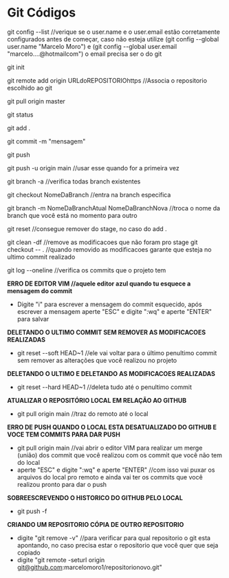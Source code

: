# Git Códigos

git config --list //verique se o user.name e o user.email estão corretamente configurados antes de começar, caso não esteja utilize (git config --global user.name "Marcelo Moro") e (git config --global user.email "marcelo....@hotmailcom") o email precisa ser o do git

git init

git remote add origin URLdoREPOSITORIOhttps //Associa o repositorio escolhido ao git 

git pull origin master

git status

git add .

git commit -m "mensagem"

git push

git push -u origin main //usar esse quando for a primeira vez

git branch -a //verifica todas branch existentes

git checkout NomeDaBranch //entra na branch especifica 

git branch -m NomeDaBranchAtual NomeDaBranchNova //troca o nome da branch que você está no momento para outro

git reset       //consegue remover do stage, no caso do add .

git clean -df  //remove as modificacoes que não foram pro stage
git checkout -- .  //quando removido as modificacoes garante que esteja no ultimo commit realizado

git log --oneline //verifica os commits que o projeto tem

**ERRO DE EDITOR VIM //aquele editor azul quando tu esquece a mensagem do commit**
- Digite "i" para escrever a mensagem do commit esquecido, após escrever a mensagem aperte "ESC" e digite ":wq" e aperte "ENTER" para salvar

**DELETANDO O ULTIMO COMMIT SEM REMOVER AS MODIFICACOES REALIZADAS**
- git reset --soft HEAD~1 //ele vai voltar para o último penultimo commit sem remover as alterações que você realizou no projeto

**DELETANDO O ULTIMO E DELETANDO AS MODIFICACOES REALIZADAS**
- git reset --hard HEAD~1 //deleta tudo até o penultimo commit

**ATUALIZAR O REPOSITÓRIO LOCAL EM RELAÇÃO AO GITHUB**
- git pull origin main //traz do remoto até o local

**ERRO DE PUSH QUANDO O LOCAL ESTA DESATUALIZADO DO GITHUB E VOCE TEM COMMITS PARA DAR PUSH**
- git pull origin main //vai abrir o editor VIM para realizar um merge (união) dos commit que você realizou com os commit que você não tem do local
- aperte "ESC" e digite ":wq" e aperte "ENTER" //com isso vai puxar os arquivos do local pro remoto e ainda vai ter os commits que você realizou pronto para dar o push

**SOBREESCREVENDO O HISTORICO DO GITHUB PELO LOCAL**
- git push -f

**CRIANDO UM REPOSITORIO CÓPIA DE OUTRO REPOSITORIO**
- digite "git remove -v" //para verificar para qual repositorio o git esta apontando, no caso precisa estar o repositorio que você quer que seja copiado
- digite "git remote -seturl origin git@github.com:marcelomoro1/repositorionovo.git"


